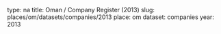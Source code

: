 type: na
title: Oman / Company Register (2013)
slug: places/om/datasets/companies/2013
place: om
dataset: companies
year: 2013
